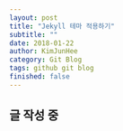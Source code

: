 ```yaml
---
layout: post
title: "Jekyll 테마 적용하기"
subtitle: ""
date: 2018-01-22
author: KimJunHee
category: Git Blog
tags: github git blog
finished: false
---
```


## 글 작성 중
